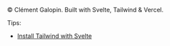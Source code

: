 © Clément Galopin. Built with Svelte, Tailwind & Vercel.

Tips: 
- [Install Tailwind with Svelte](https://css-tricks.com/how-to-use-tailwind-on-a-svelte-site/)